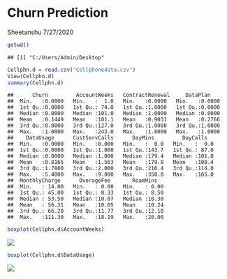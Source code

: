Churn Prediction
================
Sheetanshu
7/27/2020

``` r
getwd()
```

    ## [1] "C:/Users/Admin/Desktop"

``` r
Cellphn.d = read.csv("Cellphonedata.csv")
View(Cellphn.d)
summary(Cellphn.d)
```

    ##      Churn         AccountWeeks   ContractRenewal     DataPlan     
    ##  Min.   :0.0000   Min.   :  1.0   Min.   :0.0000   Min.   :0.0000  
    ##  1st Qu.:0.0000   1st Qu.: 74.0   1st Qu.:1.0000   1st Qu.:0.0000  
    ##  Median :0.0000   Median :101.0   Median :1.0000   Median :0.0000  
    ##  Mean   :0.1449   Mean   :101.1   Mean   :0.9031   Mean   :0.2766  
    ##  3rd Qu.:0.0000   3rd Qu.:127.0   3rd Qu.:1.0000   3rd Qu.:1.0000  
    ##  Max.   :1.0000   Max.   :243.0   Max.   :1.0000   Max.   :1.0000  
    ##    DataUsage      CustServCalls      DayMins         DayCalls    
    ##  Min.   :0.0000   Min.   :0.000   Min.   :  0.0   Min.   :  0.0  
    ##  1st Qu.:0.0000   1st Qu.:1.000   1st Qu.:143.7   1st Qu.: 87.0  
    ##  Median :0.0000   Median :1.000   Median :179.4   Median :101.0  
    ##  Mean   :0.8165   Mean   :1.563   Mean   :179.8   Mean   :100.4  
    ##  3rd Qu.:1.7800   3rd Qu.:2.000   3rd Qu.:216.4   3rd Qu.:114.0  
    ##  Max.   :5.4000   Max.   :9.000   Max.   :350.8   Max.   :165.0  
    ##  MonthlyCharge      OverageFee       RoamMins    
    ##  Min.   : 14.00   Min.   : 0.00   Min.   : 0.00  
    ##  1st Qu.: 45.00   1st Qu.: 8.33   1st Qu.: 8.50  
    ##  Median : 53.50   Median :10.07   Median :10.30  
    ##  Mean   : 56.31   Mean   :10.05   Mean   :10.24  
    ##  3rd Qu.: 66.20   3rd Qu.:11.77   3rd Qu.:12.10  
    ##  Max.   :111.30   Max.   :18.19   Max.   :20.00

``` r
boxplot(Cellphn.d$AccountWeeks)
```

![](Markdown_files/figure-gfm/unnamed-chunk-2-1.png)<!-- -->

``` r
boxplot(Cellphn.d$DataUsage)
```

![](Markdown_files/figure-gfm/unnamed-chunk-3-1.png)<!-- -->
